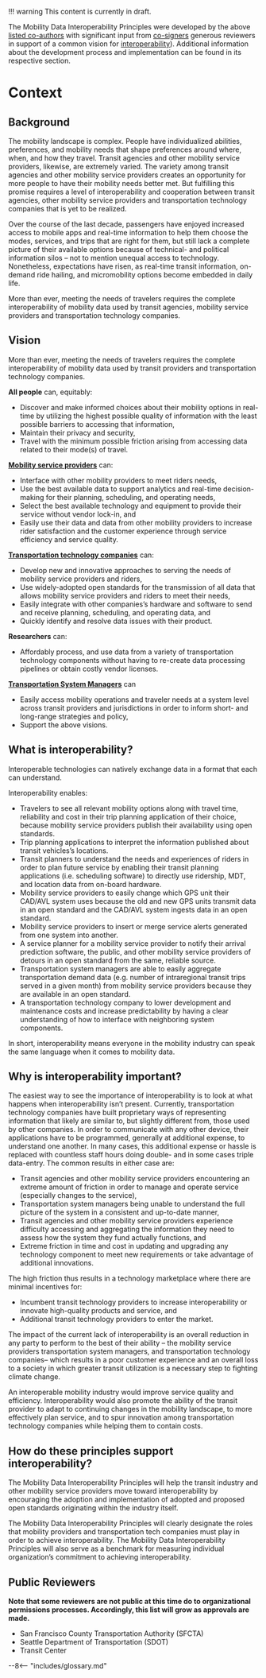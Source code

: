 !!! warning
    This content is currently in draft.

The Mobility Data Interoperability Principles were developed by the above [listed co-authors](index.md#co-authors) with significant input from [co-signers](index.md#co-signers)  generous reviewers in support of a common vision for [interoperability](definitions.md#interoperability)). Additional information about the development process and implementation can be found in its respective section.  

# Context
## Background
The mobility landscape is complex. People have individualized abilities, preferences, and mobility needs that shape preferences around where, when, and how they travel. Transit agencies and other mobility service providers, likewise, are extremely varied. The variety among transit agencies and other mobility service providers creates an opportunity for more people to have their mobility needs better met. But fulfilling this promise requires a level of interoperability and cooperation between transit agencies, other mobility service providers and transportation technology companies that is yet to be realized.

Over the course of the last decade, passengers have enjoyed increased access to mobile apps and real-time information to help them choose the modes, services, and trips that are right for them, but still lack a complete picture of their available options because of technical- and political information silos – not to mention unequal access to technology. Nonetheless, expectations have risen, as real-time transit information, on-demand ride hailing, and micromobility options become embedded in daily life.

More than ever, meeting the needs of travelers requires the complete interoperability of mobility data used by transit agencies, mobility service providers and transportation technology companies.

## Vision
More than ever, meeting the needs of travelers requires the complete interoperability of mobility data used by transit providers and transportation technology companies.

**All people** can, equitably:  

  - Discover and make informed choices about their mobility options in real-time by utilizing the highest possible quality of information with the least possible barriers to accessing that information,   
  - Maintain their privacy and security,    
  - Travel with the minimum possible friction arising from accessing data related to their mode(s) of travel. 

**[Mobility service providers](definitions.md#mobility_provider)** can:   

  - Interface with other mobility providers to meet riders needs,  
  - Use the best available data to support analytics and real-time decision-making for their planning, scheduling, and operating needs,  
  - Select the best available technology and equipment to provide their service without vendor lock-in, and  
  - Easily use their data and data from other mobility providers to increase rider satisfaction and the customer experience through service efficiency and service quality.

**[Transportation technology companies](definitions.md#transportation_technology_company)** can:  

  - Develop new and innovative approaches to serving the needs of mobility service providers and riders,   
  - Use widely-adopted open standards for the transmission of all data that allows mobility service providers and riders to meet their needs,  
  - Easily integrate with other companies’s hardware and software to send and receive planning, scheduling, and operating data, and  
  - Quickly identify and resolve data issues with their product.


**Researchers** can: 

  - Affordably process, and use data from a variety of transportation technology components without having to re-create data processing pipelines or obtain costly vendor licenses.   

**[Transportation System Managers](definitions.md#transportation_system_manager)** can

  - Easily access mobility operations and traveler needs at a system level across transit providers and jurisdictions in order to inform short- and long-range strategies and policy,  
  - Support the above visions. 


## What is interoperability?
 Interoperable technologies can natively exchange data in a format that each can understand. 

 Interoperability enables:

  - Travelers to see all relevant mobility options along with travel time, reliability and cost in their trip planning application of their choice, because mobility service providers publish their availability using open standards.   
  - Trip planning applications to interpret the information published about transit vehicles’s locations.   
  - Transit planners to understand the needs and experiences of riders in order to plan future service by enabling their transit planning applications (i.e. scheduling software) to directly  use ridership, MDT, and location data from on-board hardware.  
  - Mobility service providers to easily change which GPS unit their CAD/AVL system uses because the old and new GPS units transmit data in an open standard and the CAD/AVL system ingests data in an open standard.  
  - Mobility service providers to insert or merge service alerts generated from one system into another.  
  - A service planner for a mobility service provider to notify their arrival prediction software, the public, and other mobility service providers of detours in an open standard from the same, reliable source.  
  - Transportation system managers are able to easily aggregate transportation demand data (e.g. number of intraregional transit trips served in a given month) from mobility service providers because they are available in an open standard.  
  - A transportation technology company to lower development and maintenance costs and increase predictability by having a clear understanding of how to interface with neighboring system components.   
 
In short, interoperability means everyone in the mobility industry can speak the same language when it comes to mobility data.

## Why is interoperability important?
The easiest way to see the importance of interoperability is to look at what happens when interoperability isn’t present. Currently, transportation technology companies have built proprietary ways of representing information that likely are similar to, but slightly different from, those used by other companies. In order to communicate with any other device, their applications have to be programmed, generally at additional expense, to understand one another. In many cases, this additional expense or hassle is replaced with countless staff hours doing double- and in some cases triple data-entry.  The common results in either case are:

 - Transit agencies and other mobility service providers encountering an extreme amount of friction in order to manage and operate service (especially changes to the service),  
 - Transportation system managers being unable to understand the full picture of the system in a consistent and up-to-date manner,  
 - Transit agencies and other mobility service providers experience difficulty accessing and aggregating the information they need to assess how the system they fund actually functions, and  
 - Extreme friction in time and cost in updating and upgrading any technology component to meet new requirements or take advantage of additional innovations. 

The high friction thus results in a technology marketplace where there are minimal incentives for:

 - Incumbent transit technology providers to increase interoperability or innovate high-quality products and service, and  
 - Additional transit technology providers to enter the market.

The impact of the current lack of interoperability is an overall reduction in any party to perform to the best of their ability – the mobility service providers transportation system managers, and transportation technology companies– which results in a poor customer experience and an overall loss to a society in which greater transit utilization is a necessary step to fighting climate change. 

An interoperable mobility industry would improve service quality and efficiency. Interoperability would also promote the ability of the transit provider to adapt to continuing changes in the mobility landscape, to more effectively plan service, and to spur innovation among transportation technology companies while helping them to contain costs.

## How do these principles support interoperability?
The Mobility Data Interoperability Principles will help the transit industry and other mobility service providers move toward interoperability by encouraging the adoption and implementation of adopted and proposed open standards originating within the industry itself. 

The Mobility Data Interoperability Principles will clearly designate the roles that mobility providers and transportation tech companies must play in order to achieve interoperability. The Mobility Data Interoperability Principles will also serve as a benchmark for measuring individual organization’s commitment to achieving interoperability.

## Public Reviewers

**Note that some reviewers are not public at this time do to organizational permissions processes.  Accordingly, this list will grow as approvals are made.**

 - San Francisco County Transportation Authority (SFCTA)  
 - Seattle Department of Transportation (SDOT)  
 - Transit Center  



--8<-- "includes/glossary.md"